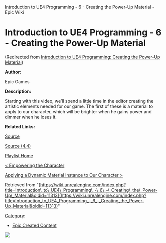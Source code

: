 Introduction to UE4 Programming - 6 - Creating the Power-Up Material - Epic Wiki                     

Introduction to UE4 Programming - 6 - Creating the Power-Up Material
====================================================================

(Redirected from [Introduction to UE4 Programming: Creating the Power-Up Material](/index.php?title=Introduction_to_UE4_Programming:_Creating_the_Power-Up_Material&redirect=no "Introduction to UE4 Programming: Creating the Power-Up Material"))

  

**Author:**

Epic Games

**Description:**

Starting with this video, we’ll spend a little time in the editor creating the artistic elements needed for our game. The first of these is a material to apply to our character, which will be brighter when he gains power and dimmer when he loses it.

**Related Links:**

[Source](https://d26ilriwvtzlb.cloudfront.net/3/3c/Source.zip "Source.zip")

[Source (4.4)](https://d26ilriwvtzlb.cloudfront.net/8/85/Source_4_4.zip "Source 4 4.zip")

[Playlist Home](/Category:Epic_Video_Playlists "Category:Epic Video Playlists")

[< Empowering the Character](/Introduction_to_UE4_Programming_-_5_-_Empowering_the_Character "Introduction to UE4 Programming - 5 - Empowering the Character")

[Applying a Dynamic Material Instance to Our Character >](/Introduction_to_UE4_Programming_-_7_-_Applying_a_Dynamic_Material_Instance_to_Our_Character "Introduction to UE4 Programming - 7 - Applying a Dynamic Material Instance to Our Character")

Retrieved from "[https://wiki.unrealengine.com/index.php?title=Introduction\_to\_UE4\_Programming\_-\_6\_-\_Creating\_the\_Power-Up\_Material&oldid=11313](https://wiki.unrealengine.com/index.php?title=Introduction_to_UE4_Programming_-_6_-_Creating_the_Power-Up_Material&oldid=11313)"

[Category](/Special:Categories "Special:Categories"):

*   [Epic Created Content](/Category:Epic_Created_Content "Category:Epic Created Content")

  ![](https://tracking.unrealengine.com/track.png)